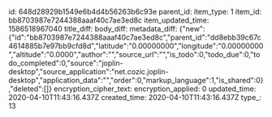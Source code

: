 id: 648d28929b1549e6b4d4b56263b6c93e
parent_id: 
item_type: 1
item_id: bb8703987e7244388aaaf40c7ae3ed8c
item_updated_time: 1586518967040
title_diff: 
body_diff: 
metadata_diff: {"new":{"id":"bb8703987e7244388aaaf40c7ae3ed8c","parent_id":"dd8ebb39c67c4614885b7e97bb9cfd8d","latitude":"0.00000000","longitude":"0.00000000","altitude":"0.0000","author":"","source_url":"","is_todo":0,"todo_due":0,"todo_completed":0,"source":"joplin-desktop","source_application":"net.cozic.joplin-desktop","application_data":"","order":0,"markup_language":1,"is_shared":0},"deleted":[]}
encryption_cipher_text: 
encryption_applied: 0
updated_time: 2020-04-10T11:43:16.437Z
created_time: 2020-04-10T11:43:16.437Z
type_: 13